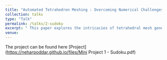 ```yaml
---
title: "Automated Tetrahedron Meshing : Overcoming Numerical Challenges in Volumetric Data Processing"
collection: talks
type: "Talk"
permalink: /talks/2-sudoku
excerpt: " This paper explores the intricacies of tetrahedral mesh generation from medical volumetric data, highlighting the challenges posed by numerical errors and presenting a Delaunay triangulation-based approach for creating high-quality and subject-specific meshes." 
venue:  
---
```


The project can be found here [Project](https://neharpoddar.github.io/files/Mini Project 1 - Sudoku.pdf)